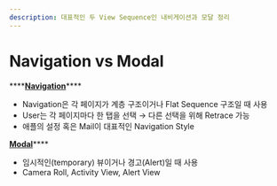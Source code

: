 ```yaml
---
description: 대표적인 두 View Sequence인 내비게이션과 모달 정리
---
```


# Navigation vs Modal

\*\*\*\*[**Navigation**](https://developer.apple.com/design/human-interface-guidelines/ios/app-architecture/navigation/)\*\*\*\*

* Navigation은 각 페이지가 계층 구조이거나 Flat Sequence 구조일 때 사용
* User는 각 페이지마다 한 탭을 선택 → 다른 선택을 위해 Retrace 가능
* 애플의 설정 혹은 Mail이 대표적인 Navigation Style

[**Modal**](https://developer.apple.com/design/human-interface-guidelines/ios/app-architecture/modality/)\*\*\*\*

* 임시적인\(temporary\) 뷰이거나 경고\(Alert\)일 때 사용
* Camera Roll, Activity View, Alert View

